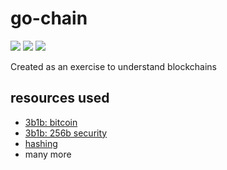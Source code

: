 # go-chain

[![](https://img.shields.io/badge/godoc-reference-5272B4.svg)](http://godoc.org/github.com/shilangyu/go-chain)
[![](https://goreportcard.com/badge/github.com/shilangyu/go-chain)](https://goreportcard.com/report/github.com/shilangyu/go-chain)
[![](https://github.com/shilangyu/go-chain/workflows/build/badge.svg)](https://github.com/shilangyu/go-chain/actions)

Created as an exercise to understand blockchains

## resources used

- [3b1b: bitcoin](https://www.youtube.com/watch?v=bBC-nXj3Ng4)
- [3b1b: 256b security](youtube.com/watch?v=S9JGmA5_unY)
- [hashing](https://lisk.io/academy/blockchain-basics/how-does-blockchain-work/what-is-hashing)
- many more
